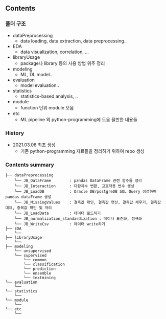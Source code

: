 ## Contents
### 폴더 구조
- dataPreprocessing
  - data loading, data extraction, data preprocessing..
- EDA
  - data visualization, correlation, ...
- libraryUsage
  - package나 library 등의 사용 방법 위주 정리
- modeling
  - ML, DL model..
- evaluation
  - model evaluation..
- statistics
  - statistics-based analysis, ..
- module
  - function 단위 module 모음
- etc
  - ML pipeline 외 python-programming에 도움 될만한 내용들 

### History 
- 2021.03.06 최초 생성 
  - 기존 python-programming 자료들을 정리하기 위하여 repo 생성

### Contents summary
```
├── dataPreprocessing
    └── JB_DataFrame        : pandas DataFrame 관련 함수들 정리
    └── JB_Interaction      : 다항차수 변환, 교호작용 변수 생성
    └── JB_LoadDB           : Oracle DB/postgreDB SQL Query 생성하여 pandas dataFrame 생성
    └── JB_MissingValues    : 결측값 확인, 결측값 연산, 결측값 채우기, 결측값 대체, 중복값 확인 및 처리
    └── JB_LoadData         : 데이터 로드하기
    └── JB_normalization_standardization : 데이터 표준화, 정규화
    └── JB_WriteCsv         : 데이터 write하기
├── EDA
    └── 
├── libraryUsage 
    └──
├── modeling
    └── unsupervised
    └── supervised
        └── common
        └── classification
        └── prediction
        └── ensemble         
        └── textmining
└── evaluation
    └──        
└── statistics 
    └── 
└── module
    └──
└── etc
    └──    
```
